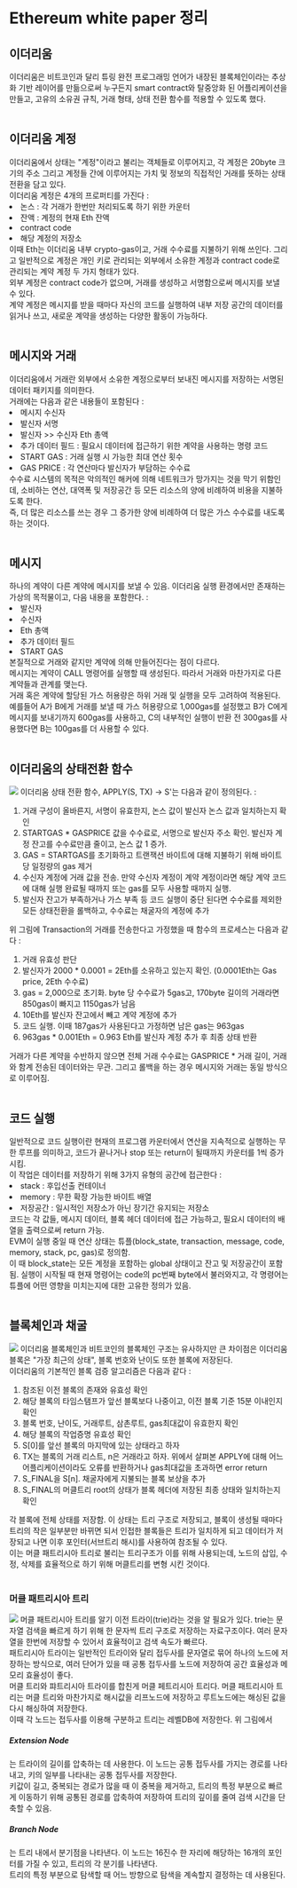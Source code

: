 <h1>Ethereum white paper 정리</h1>
<h2>이더리움</h2>
이더리움은 비트코인과 달리 튜링 완전 프로그래밍 언어가 내장된 블록체인이라는 추상화 기반 레이어를 만듦으로써 누구든지 smart contract와 탈중앙화 된 어플리케이션을 만들고, 고유의 소유권 규칙, 거래 형태, 상태 전환 함수를 적용할 수 있도록 했다.</br></br>

<h2>이더리움 계정</h2>
이더리움에서 상태는 "계정"이라고 불리는 객체들로 이루어지고, 각 계정은 20byte 크기의 주소 그리고 계정들 간에 이루어지는 가치 및 정보의 직접적인 거래를 뜻하는 상태 전환을 담고 있다.</br>
이더리움 계정은 4개의 프로퍼티를 가진다 : </br>
<li>논스 : 각 거래가 한번만 처리되도록 하기 위한 카운터</li>
<li>잔액 : 계정의 현재 Eth 잔액</li>
<li>contract code</li>
<li>해당 계정의 저장소</li>
이때 Eth는 이더리움 내부 crypto-gas이고, 거래 수수료를 지불하기 위해 쓰인다. 그리고 일반적으로 계정은 개인 키로 관리되는 외부에서 소유한 계정과 contract code로 관리되는 계약 계정 두 가지 형태가 있다.</br>
외부 계정은 contract code가 없으며, 거래를 생성하고 서명함으로써 메시지를 보낼 수 있다. </br> 계약 계정은 메시지를 받을 때마다 자신의 코드를 실행하여 내부 저장 공간의 데이터를 읽거나 쓰고, 새로운 계약을 생성하는 다양한 활동이 가능하다.
</br>
</br>

<h2>메시지와 거래</h2>
이더리움에서 거래란 외부에서 소유한 계정으로부터 보내진 메시지를 저장하는 서명된 데이터 패키지를 의미한다.</br>
거래에는 다음과 같은 내용들이 포함된다 : </br>
<li>메시지 수신자</li>
<li>발신자 서명</li>
<li>발신자 >> 수신자 Eth 총액</li>
<li>추가 데이터 필드 : 필요시 데이터에 접근하기 위한 계약을 사용하는 명령 코드</li>
<li>START GAS : 거래 실행 시 가능한 최대 연산 횟수</li>
<li>GAS PRICE : 각 연산마다 발신자가 부담하는 수수료</li>
수수료 시스템의 목적은 악의적인 해커에 의해 네트워크가 망가지는 것을 막기 위함인데, 소비하는 연산, 대역폭 및 저장공간 등 모든 리소스의 양에 비례하여 비용을 지불하도록 한다.</br>
즉, 더 많은 리소스를 쓰는 경우 그 증가한 양에 비례하여 더 많은 가스 수수료를 내도록 하는 것이다.
</br>
</br>
  
<h2>메시지</h2>
하나의 계약이 다른 계약에 메시지를 보낼 수 있음. 이더리움 실행 환경에서만 존재하는 가상의 목적물이고, 다음 내용을 포함한다. : </br>
<li>발신자</li>
<li>수신자</li>
<li>Eth 총액</li>
<li>추가 데이터 필드</li>
<li>START GAS</li>
본질적으로 거래와 같지만 <font weight="bord">계약에 의해</font> 만들어진다는 점이 다르다.</br>
메시지는 계약이 CALL 명령어를 실행할 때 생성된다. 따라서 거래와 마찬가지로 다른 계약들과 관계를 맺는다.</br>
거래 혹은 계약에 할당된 가스 허용량은 하위 거래 및 실행을 모두 고려하여 적용된다. 예를들어 A가 B에게 거래를 보낼 때 가스 허용량으로 1,000gas를 설정했고 B가 C에게 메시지를 보내기까지 600gas를 사용하고, C의 내부적인 실행이 반환 전 300gas를 사용했다면 B는 100gas를 더 사용할 수 있다.
</br>
</br>

<h2>이더리움의 상태전환 함수</h2>
<img src="https://ethereum.org/content/whitepaper/ether-state-transition.png"/>
이더리움 상태 전환 함수, APPLY(S, TX) -> S'는 다음과 같이 정의된다. : </br>
<ol>
  <li>거래 구성이 올바른지, 서명이 유효한지, 논스 값이 발신자 논스 값과 일치하는지 확인</li>
  <li>STARTGAS * GASPRICE 값을 수수료로, 서명으로 발신자 주소 확인. 발신자 계정 잔고를 수수료만큼 줄이고, 논스 값 1 증가.</li>
  <li>GAS = STARTGAS를 초기화하고 트랜잭션 바이트에 대해 지불하기 위해 바이트당 일정량의 gas 제거</li>
  <li>수신자 계정에 거래 값을 전송. 만약 수신자 계정이 계약 계정이라면 해당 계약 코드에 대해 실행 완료될 때까지 또는 gas를 모두 사용할 때까지 실행.</li>
  <li>발신자 잔고가  부족하거나 가스 부족 등 코드 실행이 중단 된다면 수수료를 제외한 모든 상태전환을 롤백하고, 수수료는 채굴자의 계정에 추가</li>
</ol>
위 그림에 Transaction의 거래를 전송한다고 가정했을 때 함수의 프로세스는 다음과 같다 :
<ol>
  <li>거래 유효성 판단</li>
  <li>발신자가 2000 * 0.0001 = 2Eth를 소유하고 있는지 확인. (0.0001Eth는 Gas price, 2Eth 수수료)</li>
  <li>gas = 2,000으로 초기화. byte 당 수수료가 5gas고, 170byte 길이의 거래라면 850gas이 빠지고 1150gas가 남음</li>
  <li>10Eth를 발신자 잔고에서 빼고 계약 계정에 추가</li>
  <li>코드 실행. 이때 187gas가 사용된다고 가정하면 남은 gas는 963gas</li>
  <li>963gas * 0.001Eth = 0.963 Eth를 발신자 계정 추가 후 최종 상태 반환</li>
</ol>
거래가 다른 계약을 수반하지 않으면 전체 거래 수수료는 GASPRICE * 거래 길이, 거래와 함계 전송된 데이터와는 무관. 그리고 롤백을 하는 경우 메시지와 거래는 동일 방식으로 이루어짐.</br>
</br>
<h2>코드 실행</h2>
일반적으로 코드 실행이란 현재의 프로그램 카운터에서 연산을 지속적으로 실행하는 무한 루프를 의미하고, 코드가 끝나거나 stop 또는 return이 될때까지 카운터를 1씩 증가시킴.</br>
이 작업은 데이터를 저장하기 위해 3가지 유형의 공간에 접근한다 : </br>
<li>stack : 후입선출 컨테이너</li>
<li>memory : 무한 확장 가능한 바이트 배열</li>
<li>저장공간 : 일시적인 저장소가 아닌 장기간 유지되는 저장소</li>
코드는 각 값들, 메시지 데이터, 블록 헤더 데이터에 접근 가능하고, 필요시 데이터의 배열을 출력으로써 return 가능.</br>
EVM이 실행 중일 때 연산 상태는 튜플(block_state, transaction, message, code, memory, stack, pc, gas)로 정의함.</br>
이 때 block_state는 모든 계정을 포함하는 global 상태이고 잔고 및 저장공간이 포함됨. 실행이 시작될 때 현재 명령어는 code의 pc번째 byte에서 불러와지고, 각 명령어는 튜플에 어떤 영향을 미치는지에 대한 고유한 정의가 있음.</br>
</br>
<h2>블록체인과 채굴</h2>
<img src="https://ethereum.org/content/whitepaper/ethereum-apply-block-diagram.png"/>
이더리움 블록체인과 비트코인의 블록체인 구조는 유사하지만 큰 차이점은 이더리움 블록은 "가장 최근의 상태", 블록 번호와 난이도 또한 블록에 저장된다.</br>
이더리움의 기본적인 블록 검증 알고리즘은 다음과 같다 : </br>
<ol>
  <li>참조된 이전 블록의 존재와 유효성 확인</li>
  <li>해당 블록의 타임스탬프가 앞선 블록보다 나중이고, 이전 블록 기준 15분 이내인지 확인</li>
  <li>블록 번호, 난이도, 거래루트, 삼촌루트, gas최대값이 유효한지 확인</li>
  <li>해당 블록의 작업증명 유효성 확인</li>
  <li>S[0]를 앞선 블록의 마지막에 있는 상태라고 하자</li>
  <li>TX는 블록의 거래 리스트, n은 거래라고 하자. 위에서 살펴본 APPLY에 대해 어느 어플리케이션이라도 오류를 반환하거나 gas최대값을 초과하면 error return</li>
  <li>S_FINAL을 S[n]. 채굴자에게 지불되는 블록 보상을 추가</li>
  <li>S_FINAL의 머클트리 root의 상태가 블록 헤더에 저장된 최종 상태와 일치하는지 확인</li>
</ol>
각 블록에 전체 상태를 저장함. 이 상태는 트리 구조로 저장되고, 블록이 생성될 때마다 트리의 작은 일부분만 바뀌면 되서 인접한 블록들은 트리가 일치하게 되고 데이터가 저장되고 나면 이후 포인터(서브트리 해시)를 사용하여 참조될 수 있다.</br>
이는 머클 패트리시아 트리로 불리는 트리구조가 이를 위해 사용되는데, 노드의 삽입, 수정, 삭제를 효율적으로 하기 위해 머클트리를 변형 시킨 것이다.</br>
</br>
<h3>머클 패트리시아 트리</h3>
<img src="https://velog.velcdn.com/images/choyeah/post/901cf7f4-907b-4534-8374-1e4fe178652b/image.png"/>
머클 패트리시아 트리를 알기 이전 트라이(trie)라는 것을 알 필요가 있다. trie는 문자열 검색을 빠르게 하기 위해 한 문자씩 트리 구조로 저장하는 자료구조이다. 여러 문자열을 한번에 저장할 수 있어서 효율적이고 검색 속도가 빠르다.</br>
패트리시아 트라이는 일반적인 트라이와 달리 접두사를 문자열로 묶어 하나의 노드에 저장하는 방식으로, 여러 단어가 있을 때 공통 접두사를 노드에 저장하여 공간 효율성과 메모리 효율성이 좋다.</br>
머클 트리와 퍄트리시아 트라이를 합친게 머클 페트리시아 트리다. 머클 패트리시아 트리는 머클 트리와 마찬가지로 해시값을 리프노드에 저장하고 루트노드에는 해싱된 값을 다시 해싱하여 저장한다.</br>
이때 각 노드는 접두사를 이용해 구분하고 트리는 레벨DB에 저장한다. 위 그림에서 <h5>Extension Node</h5>는 트라이의 길이를 압축하는 데 사용한다. 이 노드는 공통 접두사를 가지는 경로를 나타내고, 키의 일부를 나타내는 공통 접두사를 저장한다.</br>
키값이 길고, 중복되는 경로가 많을 때 이 중복을 제거하고, 트리의 특정 부분으로 빠르게 이동하기 위해 공통된 경로를 압축하여 저장하여 트리의 깊이를 줄여 검색 시간을 단축할 수 있음.</br>
<h5>Branch Node</h5>는 트리 내에서 분기점을 나타낸다. 이 노드는 16진수 한 자리에 해당하는 16개의 포인터를 가질 수 있고, 트리의 각 분기를 나타낸다.</br>
트리의 특정 부분으로 탐색할 때 어느 방향으로 탐색을 계속할지 결정하는 데 사용된다.
